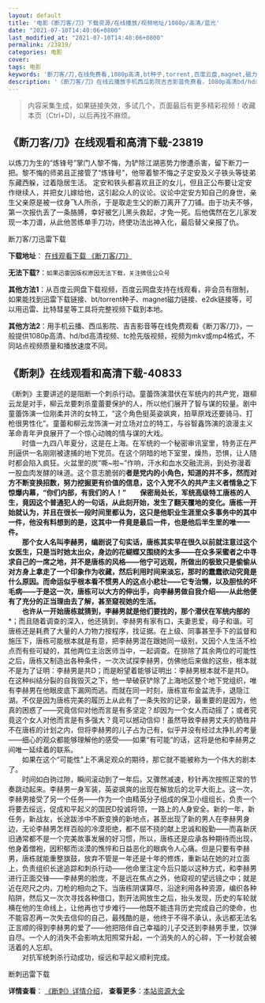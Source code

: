 ```yaml
---
layout: default
title: '电影《断刀客/刀》下载资源/在线播放/视频地址/1080p/高清/蓝光'
date: "2021-07-10T14:40:06+0800"
last_modified_at: "2021-07-10T14:40:06+0800"
permalink: /23819/
categories: 电影
cover:
tags: 电影
keywords: '断刀客/刀,在线免费看,1080p高清,bt种子,torrent,百度云盘,magnet,磁力链,迅雷下载资源'
description: '《断刀客/刀》在线云播放手机西瓜影院吉吉影音免费看，1080p高清bd/hd未删减完整版和tc抢先枪版，mkv/mp4格式，附带bt/torrent种子、magnet/磁力链、百度云盘、网盘资源迅雷下载链接'
---
```


>内容采集生成，如果链接失效，多试几个，页面最后有更多精彩视频！收藏本页（Ctrl+D)，以后再找不麻烦。


## 《断刀客/刀》在线观看和高清下载-23819

以炼刀为生的&ldquo;炼锋号&rdquo;掌门人黎不悔，为铲除江湖恶势力惨遭杀害，留下断刀一把。黎不悔的师弟且正接管了“炼锋号&rdquo;，他带着黎不悔之子定安及义子铁头等徒弟东藏西躲，过着隐居生活。 定安和铁头都喜欢且正的女儿，但且正公布要让定安作继续人，并把女儿嫁给他，这引起众人的议论。议论中定安方知自己的身世，亲生父亲原是被一纹身飞人所杀，于是取走生父的断刀离开了刀铺。由于功夫不够，第一次报仇丢了一条胳膊，幸好被乞儿黑头救起，才免一死。后他偶然在乞儿家发现一本刀谱，从此他苦练单手刀功，终使功法出神入化，最后替父亲报了仇。</p>


断刀客/刀迅雷下载

**下载地址**： [在线观看下载 《断刀客/刀》](https://www.993dy.com//vod-detail-id-24299.html) 


**无法下载?**：`如果迅雷因版权原因无法下载，关注微信公众号 `

**其他方法1**：从百度云网盘下载视频，百度云网盘支持在线观看，非会员有限制，如果能找到迅雷下载链接、bt/torrent种子、magnet磁力链接、e2dk链接等，可以用迅雷、比特彗星等工具将完整视频下载到本地。

**其他方法2**：用手机云播、西瓜影院、吉吉影音等在线免费观看《断刀客/刀》，一般提供1080p高清、hd/bd高清视频、tc抢先版视频，视频为mkv或mp4格式，不同站点视频质量和播放速度不同。


## 《断刺》在线观看和高清下载-40833

《断刺》主要讲述的是阻断一个刺杀行动。童蕾饰演潜伏在军统内的共产党，跟柳云龙是对手，柳云龙要刺杀童蕾要保护的人，所以他们展开了智与谋的较量。剧中童蕾饰演一位刚柔并济的女特工，“这个角色挺英姿飒爽，拍草原戏还要骑马、打枪很男性化”。童蕾和柳云龙饰演一对立场对立的特工，与谷智鑫饰演的浪漫主义革命青年尹良展开了一个惊心动魄的情与谋的大戏。<br />　　时值一九四八年夏分，这是在上海。在军统的一个秘密审讯室里，特务正在严刑逼供一名刚刚被逮捕的地下党员。在这个阴暗的地下室里，燥热，恐惧，让人随时都会陷入疯狂。火盆里的炭“嘶~啦~”作响，汗水和血水交融流淌，到处弥漫着一股血肉发酵的味道。这个意志脆弱的**者是党内的小角色，知道的并不多，然而对方不断变换招数，努力挖掘更有价值的信息，这个入党不久的共产主义者情急之下惊爆内幕，“你们内部，有我们的人！&rdquo;　　保密局处长，军统高级特工唐栋的人生，竟因这个普通犯人的一句话，从此刻开始，发生了翻天覆地的变化。唐栋一开始就认为，并且在很长一段时间里都认为，这只是他职业生涯里众多事务中的其中一件，他没有料想到的是，这其中一件竟是最后一件，也是他后半生里的唯一一件。<br />　　那个女人名叫李赫男，编剧说了句实话，唐栋其实早在很久以前就注意过这个女医生，只是当时她太出众，身边的花蝴蝶又围绕的太多&mdash;—在众多采蜜者之中寻求自己的一席之地，并不是唐栋的风格——他宁可远观，所做出的极致只是偷偷从对方身上拿走了一个印象作为收藏，然后利用时间来淡忘，那时的蠢蠢欲动究竟是什么原因。而命运似乎根本看不惯男人的这点小悲壮——它专治懒，以及胆怯的坏毛病&mdash;—于是这一次，唐栋可以大方的伸出手，向李赫男做自我介绍——从此他便有了充分的正当理由去了解，甚至窥视她的生活。<br />　　也许从一开始唐栋就猜到，李赫男就是他们要找的，那个潜伏在军统内部的***；而且随着调查的深入，他还猜到，李赫男有家有口，夫妻恩爱，母子和谐。可唐栋还是耗费了大量的人力物力按程序，找证据。在上级、同事甚至手下的监督和施压下，唐栋可能根本就是有意，把李赫男混在跟她同一级别，又因个人生活不检点而有些可疑的，其他两位主治医师当中，一起调查。在排除了其余两位的可能性之后，唐栋又制造出各种条件，一次次试探李赫男，仿佛他后来做的这些，根本就不是为了证明：李赫男是共D；而是盼望着能够证明出：李赫男根本就不是共D。在这种纠结分裂的自我毁灭之下，他一举破获铲除了上海地区整个地下党组织，唯有李赫男在他眼皮底下漏网而逃。而就在同一时刻，唐栋宣布金盆洗手，退隐江湖。不仅是因为唐栋完美的履历上从此有了一条失败的记录，最重要的是因为，他真的困惑了&mdash;—究竟信仰对他而言是有多坚定？却因为一个女人而动摇了；或者究竟这个女人对他而言是有多强大？竟可以撼动信仰！虽然导致李赫男丈夫的牺牲并不在唐栋的计划之内，但将李赫男的儿子占为己有，似乎并没有经过太挣扎的考量——细心的观众都能够理解他的感受——如果“有可能&rdquo;的话，这将是他和李赫男之间唯一延续着的联系。<br />　　如果在这个&ldquo;可能性&rdquo;上不满足观众的期待，那它就不能被称为一个伟大的剧本了。<br />　　时间如白驹过隙，瞬间滚动到了一年后。又骤然减速，秒针再次按照正常的节奏跳动起来。李赫男一身军装，英姿飒爽的出现在解放后的北平大街上。这一次，李赫男接受了另一个任务&mdash;—作为一个由精英分子组成的保卫小组组长，负责一个将要去绥远，促成和平起义的国民D投诚将领，一路上的人身安全。新的一年，新任务，新战友，长途跋涉中不断变换的新地点，甚至出现了新的男人在李赫男身边，无论李赫男怎样百般的冷漠拒绝，都不屈不挠的献上忠诚和殷勤&mdash;—而喜新厌旧通常都不是一个完美故事发展的好习惯，所以，唐栋还是应承各种期待而出现，他身着僧袍，因积郁而淡漠的憔悴和日益恶化的眼病令人心痛。但是只要有李赫男，唐栋就能重整旗鼓，放弃不管是一年还是十年的修炼，重新站在她的对立面上，负责组织长途追踪和刺杀行动——他命里注定今后只能以这种方式，和李赫男进行正面交锋&mdash;—李赫男的脸庞，不是远在焦点之外，他窥视的望远镜之中；就是近在咫尺之内，刀枪的相向之下。当唐栋阴谋算尽，沿途利用各种资源，编织各种陷阱，然后又一次次寻找各种借口，割开法网放生之后，抬头发现，历史的车轮就横在他的生命线上，让他再也寸步难行&mdash;—他既不能违背历史完成自己的使命，也不能容忍再一次失去信仰的自己，最残酷的是，他终于不得不承认，永远都无法名正言顺的得到李赫男的爱了——他把陪伴自己幸福的儿子交还到李赫男手里，饮弹自尽。一个人的消失不会影响太阳照常升起，一个消失的人的心碎，下一秒就会被活着的人忘却。<br />　　对抗军统刺杀行动成功，绥远和平起义顺利完成。


断刺迅雷下载

**详情查看**： [《断刺》详情介绍](/movie/40833/)， **查看更多**：[本站资源大全](/movie/t/all/)

